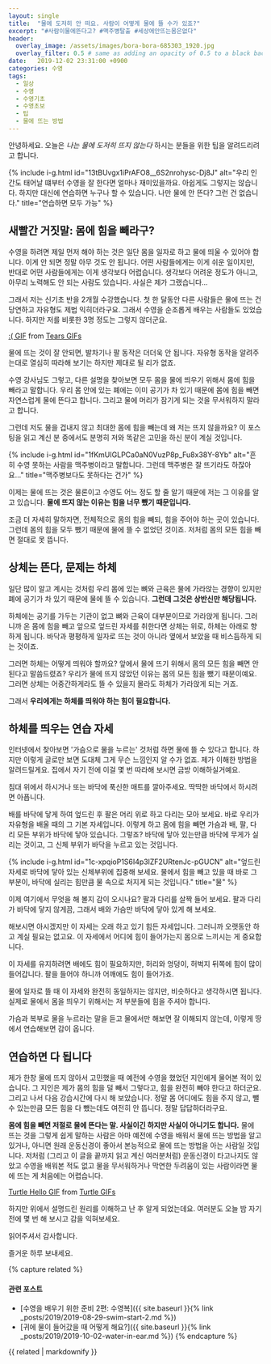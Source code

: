 ```yaml
---
layout: single
title:  "물에 도저히 안 떠요. 사람이 어떻게 물에 뜰 수가 있죠?"
excerpt: "#사람이물에뜬다고? #맥주병탈출 #세상에안뜨는몸은없다"
header:
  overlay_image: /assets/images/bora-bora-685303_1920.jpg
  overlay_filter: 0.5 # same as adding an opacity of 0.5 to a black background
date:   2019-12-02 23:31:00 +0900
categories: 수영
tags:
  - 일상
  - 수영
  - 수영기초
  - 수영초보
  - 팁
  - 물에 뜨는 방법
---
```


안녕하세요.
오늘은 *나는 물에 도저히 뜨지 않는다* 하시는 분들을 위한 팁을 알려드리려고 합니다.

{% include i-g.html id="13tBUvgx1iPrAFO8__6S2nrohysc-Dj8J" alt="우리 인간도 태어날 떄부터 수영을 잘 한다면 얼마나 재미있을까요. 아쉽게도 그렇지는 않습니다. 하지만 대신에 연습하면 누구나 할 수 있습니다. 나만 물에 안 뜬다? 그런 건 없습니다." title="연습하면 모두 가능" %}

## 새빨간 거짓말: 몸에 힘을 빼라구?
수영을 하려면 제일 먼저 해야 하는 것은 일단 몸을 일자로 하고 물에 띄울 수 있어야 합니다.
이게 안 되면 정말 아무 것도 안 됩니다.
어떤 사람들에게는 이게 쉬운 일이지만, 반대로 어떤 사람들에게는 이게 생각보다 어렵습니다.
생각보다 어려운 정도가 아니고, 아무리 노력해도 안 되는 사람도 있습니다.
사실은 제가 그랬습니다...

그래서 저는 신기초 반을 2개월 수강했습니다.
첫 한 달동안 다른 사람들은 물에 뜨는 건 당연하고 자유형도 제법 익히더라구요.
그래서 수영을 순조롭게 배우는 사람들도 있었습니다.
하지만 저를 비롯한 3명 정도는 그렇지 않더군요.

<div class="tenor-gif-embed" data-postid="3556278" data-share-method="host" data-width="100%" data-aspect-ratio="1.77"><a href="https://tenor.com/view/tears-sad-crying-cry-gif-3556278">:( GIF</a> from <a href="https://tenor.com/search/tears-gifs">Tears GIFs</a></div><script type="text/javascript" async src="https://tenor.com/embed.js"></script>

물에 뜨는 것이 잘 안되면, 발차기나 팔 동작은 더더욱 안 됩니다.
자유형 동작을 알려주는대로 열심히 따라해 보기는 하지만 제대로 될 리가 없죠.

수영 강사님도 그렇고, 다른 설명을 찾아보면 모두 몸을 물에 띄우기 위해서 몸에 힘을 빼라고 말합니다.
우리 몸 안에 있는 폐에는 이미 공기가 차 있기 때문에 몸에 힘을 빼면 자연스럽게 물에 뜬다고 합니다.
그리고 물에 머리가 잠기게 되는 것을 무서워하지 말라고 합니다.

그런데 저도 물을 겁내지 않고 최대한 몸에 힘을 빼는데 왜 저는 뜨지 않을까요?
이 포스팅을 읽고 계신 분 중에서도 분명히 저와 똑같은 고민을 하신 분이 계실 것입니다.

{% include i-g.html id="1fKmUIGLPCa0aN0VuzP8p_Fu8x38Y-8Yb" alt="흔히 수영 못하는 사람을 맥주병이라고 말합니다. 그런데 맥주병은 잘 뜨기라도 하잖아요..." title="맥주병보다도 못하다는 건가" %}

이제는 물에 뜨는 것은 물론이고 수영도 어느 정도 할 줄 알기 때문에 저는 그 이유를 알고 있습니다.
**물에 뜨지 않는 이유는 힘을 너무 뺐기 때문입니다.**

조금 더 자세히 말하자면, 전체적으로 몸의 힘을 빼되, 힘을 주어야 하는 곳이 있습니다.
그런데 몸의 힘을 모두 뺐기 때문에 물에 뜰 수 없었던 것이죠.
저처럼 몸의 모든 힘을 빼면 절대로 못 뜹니다.

## 상체는 뜬다, 문제는 하체
일단 많이 알고 계시는 것처럼 우리 몸에 있는 뼈와 근육은 물에 가라앉는 경향이 있지만 폐에 공기가 차 있기 때문에 물에 뜰 수 있습니다.
**그런데 그것은 상반신만 해당됩니다.**

하체에는 공기를 가두는 기관이 없고 뼈와 근육이 대부분이므로 가라앉게 됩니다.
그러니까 온 몸에 힘을 빼고 앞으로 엎드린 자세를 취한다면 상체는 위로, 하체는 아래로 향하게 됩니다.
바닥과 평평하게 일자로 뜨는 것이 아니라 옆에서 보았을 때 비스듬하게 되는 것이죠.

그러면 하체는 어떻게 띄워야 할까요?
앞에서 물에 뜨기 위해서 몸의 모든 힘을 빼면 안 된다고 말씀드렸죠?
우리가 물에 뜨지 않았던 이유는 몸의 모든 힘을 뺐기 때문이예요.
그러면 상체는 어중간하게라도 뜰 수 있을지 몰라도 하체가 가라앉게 되는 거죠.

그래서 **우리에게는 하체를 띄워야 하는 힘이 필요합니다.**

## 하체를 띄우는 연습 자세
인터넷에서 찾아보면 '가슴으로 물을 누르는' 것처럼 하면 물에 뜰 수 있다고 합니다.
하지만 이렇게 글로만 보면 도대체 그게 무슨 느낌인지 알 수가 없죠.
제가 이해한 방법을 알려드릴게요.
집에서 자기 전에 이걸 몇 번 따라해 보시면 금방 이해하실거예요.

침대 위에서 하시거나 또는 바닥에 푹신한 매트를 깔아주세요.
딱딱한 바닥에서 하시려면 아픕니다.

배를 바닥에 닿게 하여 엎드린 후 팔은 머리 위로 하고 다리는 모아 보세요.
바로 우리가 자유형을 배울 때의 그 기본 자세입니다.
이렇게 하고 몸에 힘을 빼면 가슴과 배, 팔, 다리 모든 부위가 바닥에 닿아 있습니다. 그렇죠?
바닥에 닿아 있는만큼 바닥에 무게가 실리는 것이고, 그 신체 부위가 바닥을 누르고 있는 것입니다.

{% include i-g.html id="1c-xpqioP1S6I4p3lZF2URtenJc-pGUCN" alt="엎드린 자세로 바닥에 닿아 있는 신체부위에 집중해 보세요. 물에서 힘을 빼고 있을 때 바로 그 부분이, 바닥에 실리는 힘만큼 물 속으로 처지게 되는 것입니다." title="물" %}

이제 여기에서 무엇을 해 볼지 감이 오시나요?
팔과 다리를 살짝 들어 보세요.
팔과 다리가 바닥에 닿지 않게끔, 그래서 배와 가슴만 바닥에 닿아 있게 해 보세요.

해보시면 아시겠지만 이 자세는 오래 하고 있기 힘든 자세입니다.
그러니까 오랫동안 하고 계실 필요는 없고요.
이 자세에서 어디에 힘이 들어가는지 몸으로 느끼시는 게 중요합니다.

이 자세를 유지하려면 배에도 힘이 필요하지만, 허리와 엉덩이, 허벅지 뒤쪽에 힘이 많이 들어갑니다.
팔을 들어야 하니까 어깨에도 힘이 들어가죠.

물에 일자로 뜰 때 이 자세와 완전히 동일하지는 않지만, 비슷하다고 생각하시면 됩니다.
실제로 물에서 몸을 띄우기 위해서는 저 부분들에 힘을 주셔야 합니다.

가슴과 복부로 물을 누르라는 말을 듣고 물에서만 해보면 잘 이해되지 않는데, 이렇게 땅에서 연습해보면 감이 옵니다.

## 연습하면 다 됩니다
제가 한창 물에 뜨지 않아서 고민했을 때 예전에 수영을 했었던 지인에게 물어본 적이 있습니다.
그 지인은 제가 몸의 힘을 덜 빼서 그렇다고, 힘을 완전히 빼야 한다고 하더군요.
그리고 나서 다음 강습시간에 다시 해 보았습니다.
정말 몸 어디에도 힘을 주지 않고, 뺄 수 있는만큼 모든 힘을 다 뺐는데도 여전히 안 뜹니다.
정말 답답하더라구요.

**몸에 힘을 빼면 저절로 물에 뜬다는 말. 사실이긴 하지만 사실이 아니기도 합니다.**
물에 뜨는 것을 그렇게 쉽게 말하는 사람은 아마 예전에 수영을 배워서 물에 뜨는 방법을 알고 있거나, 아니면 원래 운동신경이 좋아서 본능적으로 물에 뜨는 방법을 아는 사람일 것입니다.
저처럼 (그리고 이 글을 끝까지 읽고 계신 여러분처럼) 운동신경이 타고나지도 않았고 수영을 배워본 적도 없고 물을 무서워하거나 막연한 두려움이 있는 사람이라면 물에 뜨는 게 처음에는 어렵습니다.

<div class="tenor-gif-embed" data-postid="15667231" data-share-method="host" data-width="100%" data-aspect-ratio="1.810909090909091"><a href="https://tenor.com/view/turtle-hello-hi-stare-under-the-sea-gif-15667231">Turtle Hello GIF</a> from <a href="https://tenor.com/search/turtle-gifs">Turtle GIFs</a></div><script type="text/javascript" async src="https://tenor.com/embed.js"></script>

하지만 위에서 설명드린 원리를 이해하고 난 후 알게 되었는데요.
여러분도 오늘 밤 자기 전에 몇 번 해 보시고 감을 익혀보세요.

읽어주셔서 감사합니다.

즐거운 하루 보내세요.

{% capture related %}
#### 관련 포스트

* [수영을 배우기 위한 준비 2편: 수영복]({{ site.baseurl }}{% link _posts/2019/2019-08-29-swim-start-2.md %})
* [귀에 물이 들어갔을 때 어떻게 해요?]({{ site.baseurl }}{% link _posts/2019/2019-10-02-water-in-ear.md %})
{% endcapture %}

<div class="notice--primary">
  {{ related | markdownify }}
</div>

